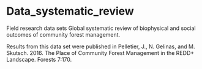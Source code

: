 # Data_systematic_review
Field research data sets 
Global systematic review of biophysical and social outcomes of community forest management. 

Results from this data set were published in Pelletier, J., N. Gelinas, and M. Skutsch. 2016. 
The Place of Community Forest Management in the REDD+ Landscape. Forests 7:170.
